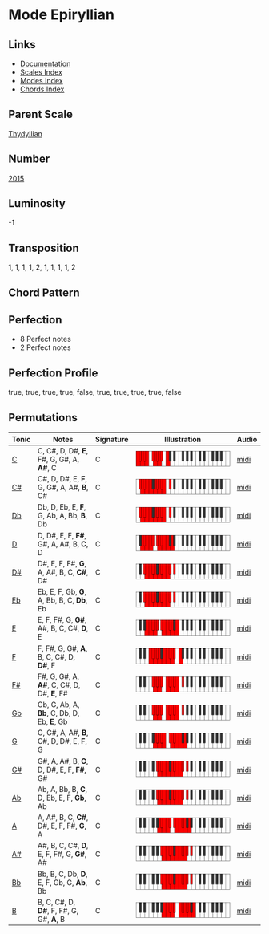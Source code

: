 # Mode Epiryllian

## Links

- [Documentation](README.md)
- [Scales Index](Scales.md)
- [Modes Index](Modes.md)
- [Chords Index](Chords.md)

## Parent Scale

[Thydyllian](ScaleThydyllian.md)

## Number

[2015](https://ianring.com/musictheory/scales/2015)

## Luminosity

-1

## Transposition

1, 1, 1, 1, 2, 1, 1, 1, 1, 2

## Chord Pattern



## Perfection

- 8 Perfect notes
- 2 Perfect notes

## Perfection Profile

true, true, true, true, false, true, true, true, true, false

## Permutations

| Tonic | Notes | Signature | Illustration | Audio |
|-------|-------|-----------|--------------|-------|
| [C](ModeCNaturalEpiryllian.md) | C, C#, D, D#, **E**, F#, G, G#, A, **A#**, C | C | ![CNaturalEpiryllian](ModeCNaturalEpiryllian.png) | [midi](https://github.com/edipermadi/music/blob/main/docs/ModeCNaturalEpiryllian.mid?raw=true) |
| [C#](ModeCSharpEpiryllian.md) | C#, D, D#, E, **F**, G, G#, A, A#, **B**, C# | C | ![CSharpEpiryllian](ModeCSharpEpiryllian.png) | [midi](https://github.com/edipermadi/music/blob/main/docs/ModeCSharpEpiryllian.mid?raw=true) |
| [Db](ModeDFlatEpiryllian.md) | Db, D, Eb, E, **F**, G, Ab, A, Bb, **B**, Db | C | ![DFlatEpiryllian](ModeDFlatEpiryllian.png) | [midi](https://github.com/edipermadi/music/blob/main/docs/ModeDFlatEpiryllian.mid?raw=true) |
| [D](ModeDNaturalEpiryllian.md) | D, D#, E, F, **F#**, G#, A, A#, B, **C**, D | C | ![DNaturalEpiryllian](ModeDNaturalEpiryllian.png) | [midi](https://github.com/edipermadi/music/blob/main/docs/ModeDNaturalEpiryllian.mid?raw=true) |
| [D#](ModeDSharpEpiryllian.md) | D#, E, F, F#, **G**, A, A#, B, C, **C#**, D# | C | ![DSharpEpiryllian](ModeDSharpEpiryllian.png) | [midi](https://github.com/edipermadi/music/blob/main/docs/ModeDSharpEpiryllian.mid?raw=true) |
| [Eb](ModeEFlatEpiryllian.md) | Eb, E, F, Gb, **G**, A, Bb, B, C, **Db**, Eb | C | ![EFlatEpiryllian](ModeEFlatEpiryllian.png) | [midi](https://github.com/edipermadi/music/blob/main/docs/ModeEFlatEpiryllian.mid?raw=true) |
| [E](ModeENaturalEpiryllian.md) | E, F, F#, G, **G#**, A#, B, C, C#, **D**, E | C | ![ENaturalEpiryllian](ModeENaturalEpiryllian.png) | [midi](https://github.com/edipermadi/music/blob/main/docs/ModeENaturalEpiryllian.mid?raw=true) |
| [F](ModeFNaturalEpiryllian.md) | F, F#, G, G#, **A**, B, C, C#, D, **D#**, F | C | ![FNaturalEpiryllian](ModeFNaturalEpiryllian.png) | [midi](https://github.com/edipermadi/music/blob/main/docs/ModeFNaturalEpiryllian.mid?raw=true) |
| [F#](ModeFSharpEpiryllian.md) | F#, G, G#, A, **A#**, C, C#, D, D#, **E**, F# | C | ![FSharpEpiryllian](ModeFSharpEpiryllian.png) | [midi](https://github.com/edipermadi/music/blob/main/docs/ModeFSharpEpiryllian.mid?raw=true) |
| [Gb](ModeGFlatEpiryllian.md) | Gb, G, Ab, A, **Bb**, C, Db, D, Eb, **E**, Gb | C | ![GFlatEpiryllian](ModeGFlatEpiryllian.png) | [midi](https://github.com/edipermadi/music/blob/main/docs/ModeGFlatEpiryllian.mid?raw=true) |
| [G](ModeGNaturalEpiryllian.md) | G, G#, A, A#, **B**, C#, D, D#, E, **F**, G | C | ![GNaturalEpiryllian](ModeGNaturalEpiryllian.png) | [midi](https://github.com/edipermadi/music/blob/main/docs/ModeGNaturalEpiryllian.mid?raw=true) |
| [G#](ModeGSharpEpiryllian.md) | G#, A, A#, B, **C**, D, D#, E, F, **F#**, G# | C | ![GSharpEpiryllian](ModeGSharpEpiryllian.png) | [midi](https://github.com/edipermadi/music/blob/main/docs/ModeGSharpEpiryllian.mid?raw=true) |
| [Ab](ModeAFlatEpiryllian.md) | Ab, A, Bb, B, **C**, D, Eb, E, F, **Gb**, Ab | C | ![AFlatEpiryllian](ModeAFlatEpiryllian.png) | [midi](https://github.com/edipermadi/music/blob/main/docs/ModeAFlatEpiryllian.mid?raw=true) |
| [A](ModeANaturalEpiryllian.md) | A, A#, B, C, **C#**, D#, E, F, F#, **G**, A | C | ![ANaturalEpiryllian](ModeANaturalEpiryllian.png) | [midi](https://github.com/edipermadi/music/blob/main/docs/ModeANaturalEpiryllian.mid?raw=true) |
| [A#](ModeASharpEpiryllian.md) | A#, B, C, C#, **D**, E, F, F#, G, **G#**, A# | C | ![ASharpEpiryllian](ModeASharpEpiryllian.png) | [midi](https://github.com/edipermadi/music/blob/main/docs/ModeASharpEpiryllian.mid?raw=true) |
| [Bb](ModeBFlatEpiryllian.md) | Bb, B, C, Db, **D**, E, F, Gb, G, **Ab**, Bb | C | ![BFlatEpiryllian](ModeBFlatEpiryllian.png) | [midi](https://github.com/edipermadi/music/blob/main/docs/ModeBFlatEpiryllian.mid?raw=true) |
| [B](ModeBNaturalEpiryllian.md) | B, C, C#, D, **D#**, F, F#, G, G#, **A**, B | C | ![BNaturalEpiryllian](ModeBNaturalEpiryllian.png) | [midi](https://github.com/edipermadi/music/blob/main/docs/ModeBNaturalEpiryllian.mid?raw=true) |
